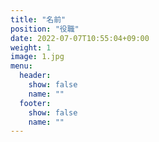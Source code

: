 ```yaml
---
title: "名前"
position: "役職"
date: 2022-07-07T10:55:04+09:00
weight: 1
image: 1.jpg
menu:
  header:
    show: false
    name: ""
  footer:
    show: false
    name: ""
---
```

